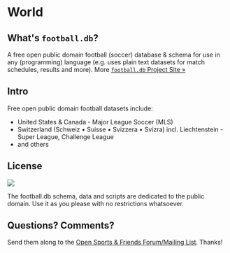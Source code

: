 # World


## What's `football.db`?

A free open public domain football (soccer) database & schema
for use in any (programming) language
(e.g. uses plain text datasets for match schedules, results and more).
More [`football.db` Project Site »](http://openfootball.github.io)

## Intro

Free open public domain football datasets include:

- United States & Canada - Major League Soccer (MLS)  
- Switzerland (Schweiz • Suisse • Svizzera • Svizra) incl. Liechtenstein - Super League, Challenge League
- and others



## License

![](https://publicdomainworks.github.io/buttons/zero88x31.png)

The football.db schema, data and scripts are dedicated to the public domain. Use it as you please with no restrictions whatsoever.

## Questions? Comments?

Send them along to the
[Open Sports & Friends Forum/Mailing List](http://groups.google.com/group/opensport).
Thanks!
